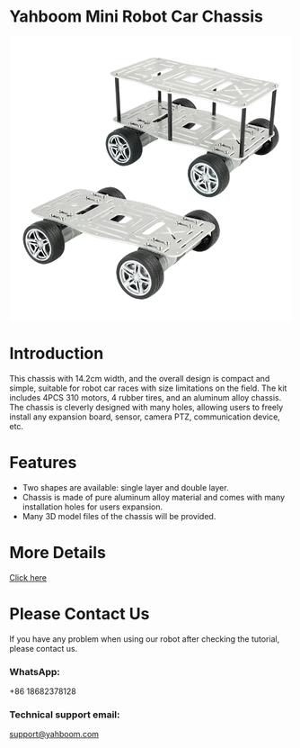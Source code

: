 # Yahboom Mini Robot Car Chassis
![](https://github.com/YahboomTechnology/Mini-Car-Chassis/blob/main/Mini-Car-Chassis.jpg)
# Introduction
This chassis with 14.2cm width, and the overall design is compact and simple, suitable for robot car races with size limitations on the field. The kit includes 4PCS 310 motors, 4 rubber tires, and an aluminum alloy chassis. The chassis is cleverly designed with many holes, allowing users to freely install any expansion board, sensor, camera PTZ, communication device, etc.
# Features
* Two shapes are available: single layer and double layer.
* Chassis is made of pure aluminum alloy material and comes with many installation holes for users expansion.
* Many 3D model files of the chassis will be provided.

# More Details
[Click here](https://category.yahboom.net/products/yahboom-mini-car-chassis)

# Please Contact Us
If you have any problem when using our robot after checking the tutorial, please contact us.

### WhatsApp:
+86 18682378128

### Technical support email: 
support@yahboom.com

